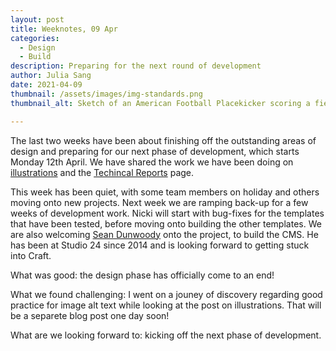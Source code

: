 ```yaml
---
layout: post
title: Weeknotes, 09 Apr
categories:
  - Design
  - Build
description: Preparing for the next round of development  
author: Julia Sang
date: 2021-04-09
thumbnail: /assets/images/img-standards.png
thumbnail_alt: Sketch of an American Football Placekicker scoring a field goal. The football shows the W3C logo. 'Standards' is written in the end zone.

---
```


The last two weeks have been about finishing off the outstanding areas of design and preparing for our next phase of development, which starts Monday 12th April. 
We have shared the work we have been doing on [illustrations](/updates/illustrations/) and the [Techincal Reports](/docs/technical-reports-specification/) page. 

This week has been quiet, with some team members on holiday and others moving onto new projects. Next week we are ramping back-up for a few weeks of development work. 
Nicki will start with bug-fixes for the templates that have been tested, before moving onto building the other templates. We are also welcoming [Sean Dunwoody](/about-studio24/) onto the project, to build the CMS. He has been at Studio 24 since 2014 and is looking forward to getting stuck into Craft.


What was good: the design phase has officially come to an end!

What we found challenging: I went on a jouney of discovery regarding good practice for image alt text while looking at the post on illustrations. That will be a separete blog post one day soon!

What are we looking forward to: kicking off the next phase of development.



